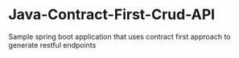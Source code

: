 # Java-Contract-First-Crud-API
Sample spring boot application that uses contract first approach to generate restful endpoints

